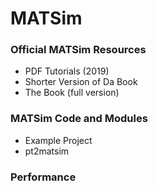 # MATSim

### Official MATSim Resources

* PDF Tutorials (2019)
* Shorter Version of Da Book
* The Book (full version)



### MATSim Code and Modules

* Example Project
* pt2matsim

### Performance



